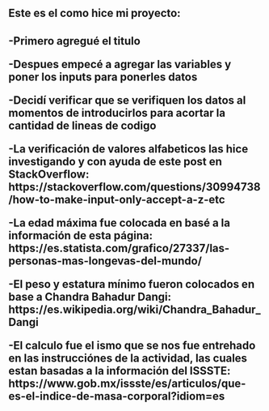 <h2>Este es el como hice mi proyecto:<h2>
<p>-Primero agregué el titulo</p>
<p>-Despues empecé a agregar las variables y poner los inputs para ponerles datos</p>
<p>-Decidí verificar que se verifiquen los datos al momentos de introducirlos para acortar la cantidad de lineas de codigo</p>
<p>-La verificación de valores alfabeticos las hice investigando y con ayuda de este post en StackOverflow: https://stackoverflow.com/questions/30994738/how-to-make-input-only-accept-a-z-etc</p>
<p>-La edad máxima fue colocada en basé a la información de esta página: https://es.statista.com/grafico/27337/las-personas-mas-longevas-del-mundo/</p>
<p>-El peso y estatura mínimo fueron colocados en base a Chandra Bahadur Dangi: https://es.wikipedia.org/wiki/Chandra_Bahadur_Dangi</p>
<p>-El calculo fue el ismo que se nos fue entrehado en las instrucciónes de la actividad, las cuales estan basadas a la información del ISSSTE: https://www.gob.mx/issste/es/articulos/que-es-el-indice-de-masa-corporal?idiom=es</p>